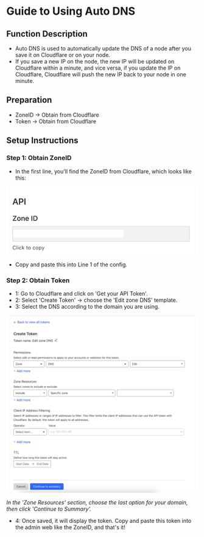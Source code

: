 # Guide to Using Auto DNS

## Function Description
- Auto DNS is used to automatically update the DNS of a node after you save it on Cloudflare or on your node.
- If you save a new IP on the node, the new IP will be updated on Cloudflare within a minute, and vice versa, if you update the IP on Cloudflare, Cloudflare will push the new IP back to your node in one minute.

## Preparation

- ZoneID -> Obtain from Cloudflare
- Token -> Obtain from Cloudflare

## Setup Instructions

### Step 1: Obtain ZoneID

- In the first line, you'll find the ZoneID from Cloudflare, which looks like this:

![ZoneID](../../image/function/autodns/ZoneID.png)

- Copy and paste this into Line 1 of the config.

### Step 2: Obtain Token

- 1: Go to Cloudflare and click on 'Get your API Token'.
- 2: Select 'Create Token' -> choose the 'Edit zone DNS' template.
- 3: Select the DNS according to the domain you are using.

![Token](../../image/function/autodns/Token.png)

*In the 'Zone Resources' section, choose the last option for your domain, then click 'Continue to Summary'.*

- 4: Once saved, it will display the token. Copy and paste this token into the admin web like the ZoneID, and that's it! 